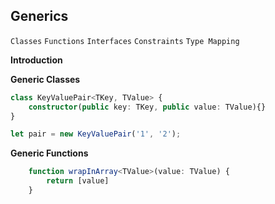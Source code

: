 ## Generics
`Classes`
`Functions`
`Interfaces`
`Constraints`
`Type Mapping`

**Introduction**



**Generic Classes**
```typescript
class KeyValuePair<TKey, TValue> {
    constructor(public key: TKey, public value: TValue){}
}

let pair = new KeyValuePair('1', '2');
```

**Generic Functions**
```typescript
    function wrapInArray<TValue>(value: TValue) {
        return [value]
    }
```


